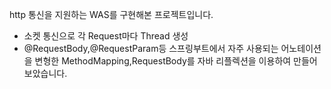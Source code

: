 http 통신을 지원하는 WAS를 구현해본 프로젝트입니다.

- 소켓 통신으로 각 Request마다 Thread 생성
- @RequestBody,@RequestParam등 스프링부트에서 자주 사용되는 어노테이션을 변형한 MethodMapping,RequestBody를 자바 리플렉션을 이용하여 만들어 보았습니다. 